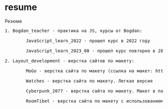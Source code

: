 # resume
Резюме
<pre>
1. Bogdan_teacher - практика на JS, курсы от Bogdan:<br>
        JavaScript_learn_2022 - прошел курс в 2022 году<br>
        JavaScript_learn_2023_08 - прошел курс повторно в 2023 году

2. Layout_development - верстка сайтов по макету:<br>
        MoGo - верстка сайта по макету (ссылка на макет: http://psd-html-css.ru/templates/mogo-besplatnyy-psd-shablon-lendingovoy-stranicy)<br>
        Watches - верстка сайта по макету. Легкая версия<br>
        Cyberpunk_2077 - верстка сайта по макету. Макет в папке<br>
        RoomTibet - верстка сайта по макету с использованием БЭМ методологии и JS (на данный момент проект не завершен)
</pre>
